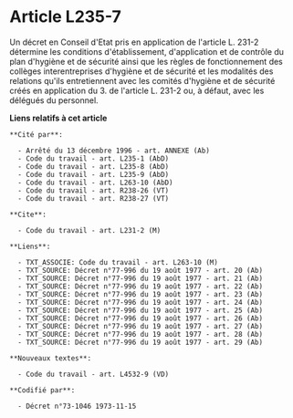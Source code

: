 # Article L235-7

Un décret en Conseil d'Etat pris en application de l'article L. 231-2 détermine les conditions d'établissement, d'application
et de contrôle du plan d'hygiène et de sécurité ainsi que les règles de fonctionnement des collèges interentreprises
d'hygiène et de sécurité et les modalités des relations qu'ils entretiennent avec les comités d'hygiène et de sécurité créés
en application du 3. de l'article L. 231-2 ou, à défaut, avec les délégués du personnel.

**Liens relatifs à cet article**

	**Cité par**:

	  - Arrêté du 13 décembre 1996 - art. ANNEXE (Ab)
	  - Code du travail - art. L235-1 (AbD)
	  - Code du travail - art. L235-8 (AbD)
	  - Code du travail - art. L235-9 (AbD)
	  - Code du travail - art. L263-10 (AbD)
	  - Code du travail - art. R238-26 (VT)
	  - Code du travail - art. R238-27 (VT)

	**Cite**:

	  - Code du travail - art. L231-2 (M)

	**Liens**:

	  - TXT_ASSOCIE: Code du travail - art. L263-10 (M)
	  - TXT_SOURCE: Décret n°77-996 du 19 août 1977 - art. 20 (Ab)
	  - TXT_SOURCE: Décret n°77-996 du 19 août 1977 - art. 21 (Ab)
	  - TXT_SOURCE: Décret n°77-996 du 19 août 1977 - art. 22 (Ab)
	  - TXT_SOURCE: Décret n°77-996 du 19 août 1977 - art. 23 (Ab)
	  - TXT_SOURCE: Décret n°77-996 du 19 août 1977 - art. 24 (Ab)
	  - TXT_SOURCE: Décret n°77-996 du 19 août 1977 - art. 25 (Ab)
	  - TXT_SOURCE: Décret n°77-996 du 19 août 1977 - art. 26 (Ab)
	  - TXT_SOURCE: Décret n°77-996 du 19 août 1977 - art. 27 (Ab)
	  - TXT_SOURCE: Décret n°77-996 du 19 août 1977 - art. 28 (Ab)
	  - TXT_SOURCE: Décret n°77-996 du 19 août 1977 - art. 29 (Ab)

	**Nouveaux textes**:

	  - Code du travail - art. L4532-9 (VD)

	**Codifié par**:

	  - Décret n°73-1046 1973-11-15
